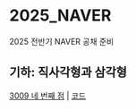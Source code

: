# 2025_NAVER
2025 전반기 NAVER 공채 준비

## 기하: 직사각형과 삼각형
[3009 네 번째 점](https://www.acmicpc.net/problem/3009) | [코드](https://github.com/palter09/2025_NAVER/blob/main/%EA%B8%B0%ED%95%98%3A%20%EC%A7%81%EC%82%AC%EA%B0%81%ED%98%95%EA%B3%BC%20%EC%82%BC%EA%B0%81%ED%98%95/3009%20%EB%84%A4%20%EB%B2%88%EC%A7%B8%20%EC%A0%90.cpp)
</br>

